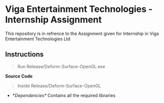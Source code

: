 # Viga Entertainment Technologies - Internship Assignment
This repository is in refrence to the Assignment given for Internship in Viga Entertainment Technologies Ltd

## Instructions

> Run Release/Deform-Surface-OpenGL.exe

**Source Code**

> Inside Release/Deform-Surface-OpenGL


- **Dependencies\**
    Contains all the required libraries
